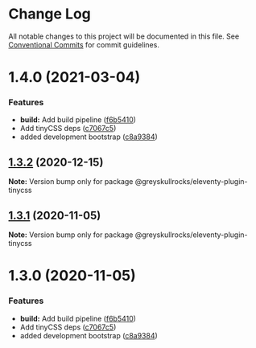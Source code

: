 # Change Log

All notable changes to this project will be documented in this file.
See [Conventional Commits](https://conventionalcommits.org) for commit guidelines.

# 1.4.0 (2021-03-04)

### Features

- **build:** Add build pipeline ([f6b5410](https://github.com/sardinedev/eleventy-plugins/commit/f6b54105b2758056b054947bf6f3613aa83234d9))
- Add tinyCSS deps ([c7067c5](https://github.com/sardinedev/eleventy-plugins/commit/c7067c50c3747513603c2078c16c74954b2717a5))
- added development bootstrap ([c8a9384](https://github.com/sardinedev/eleventy-plugins/commit/c8a9384a5ccdae3f316ae6ef7095bb1b52cfe870))

## [1.3.2](https://github.com/greyskullrocks/eleventy-plugins/compare/@greyskullrocks/eleventy-plugin-tinycss@1.3.1...@greyskullrocks/eleventy-plugin-tinycss@1.3.2) (2020-12-15)

**Note:** Version bump only for package @greyskullrocks/eleventy-plugin-tinycss

## [1.3.1](https://github.com/greyskullrocks/eleventy-plugins/compare/@greyskullrocks/eleventy-plugin-tinycss@1.3.0...@greyskullrocks/eleventy-plugin-tinycss@1.3.1) (2020-11-05)

**Note:** Version bump only for package @greyskullrocks/eleventy-plugin-tinycss

# 1.3.0 (2020-11-05)

### Features

- **build:** Add build pipeline ([f6b5410](https://github.com/greyskullrocks/eleventy-plugins/commit/f6b54105b2758056b054947bf6f3613aa83234d9))
- Add tinyCSS deps ([c7067c5](https://github.com/greyskullrocks/eleventy-plugins/commit/c7067c50c3747513603c2078c16c74954b2717a5))
- added development bootstrap ([c8a9384](https://github.com/greyskullrocks/eleventy-plugins/commit/c8a9384a5ccdae3f316ae6ef7095bb1b52cfe870))
